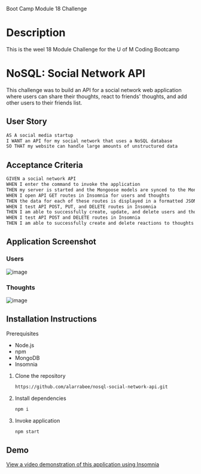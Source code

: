 Boot Camp Module 18 Challenge

# Description
This is the weel 18 Module Challenge for the U of M Coding Bootcamp

# NoSQL: Social Network API
This challenge was to build an API for a social network web application where users can share their thoughts, react to friends' thoughts, and add other users to their friends list. 

## User Story
```md
AS A social media startup
I WANT an API for my social network that uses a NoSQL database
SO THAT my website can handle large amounts of unstructured data
```

## Acceptance Criteria
```md
GIVEN a social network API
WHEN I enter the command to invoke the application
THEN my server is started and the Mongoose models are synced to the MongoDB database
WHEN I open API GET routes in Insomnia for users and thoughts
THEN the data for each of these routes is displayed in a formatted JSON
WHEN I test API POST, PUT, and DELETE routes in Insomnia
THEN I am able to successfully create, update, and delete users and thoughts in my database
WHEN I test API POST and DELETE routes in Insomnia
THEN I am able to successfully create and delete reactions to thoughts and add and remove friends to a user’s friend list
```

## Application Screenshot
### Users
![image](https://github.com/user-attachments/assets/13eb828a-d7e3-4992-86bb-bd12e60a6a51)

### Thoughts
![image](https://github.com/user-attachments/assets/0c217faf-3448-42f2-aabb-7e0b38669f1e)


## Installation Instructions
Prerequisites
- Node.js
- npm
- MongoDB
- Insomnia

1. Clone the repository
   ```bash
   https://github.com/alarrabee/nosql-social-network-api.git
   ```
2. Install dependencies
   ```bash
   npm i
   ```
3. Invoke application
   ```bash
   npm start
   ```

## Demo
[View a video demonstration of this application using Insomnia](https://drive.google.com/file/d/11qO_uj00UUnCTlikLSG_pYEcT31tgqMD/view?usp=sharing)
